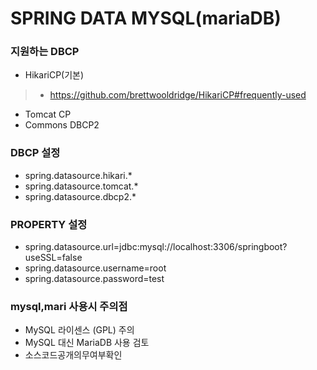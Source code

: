 # SPRING DATA MYSQL(mariaDB)
### 지원하는 DBCP
- HikariCP(기본)
> -  https://github.com/brettwooldridge/HikariCP#frequently-used
- Tomcat CP
- Commons DBCP2

### DBCP 설정
- spring.datasource.hikari.*
- spring.datasource.tomcat.*
- spring.datasource.dbcp2.*

### PROPERTY 설정
- spring.datasource.url=jdbc:mysql://localhost:3306/springboot?useSSL=false
- spring.datasource.username=root
- spring.datasource.password=test
### mysql,mari 사용시 주의점
- MySQL 라이센스 (GPL) 주의
- MySQL 대신 MariaDB 사용 검토 
- 소스코드공개의무여부확인
